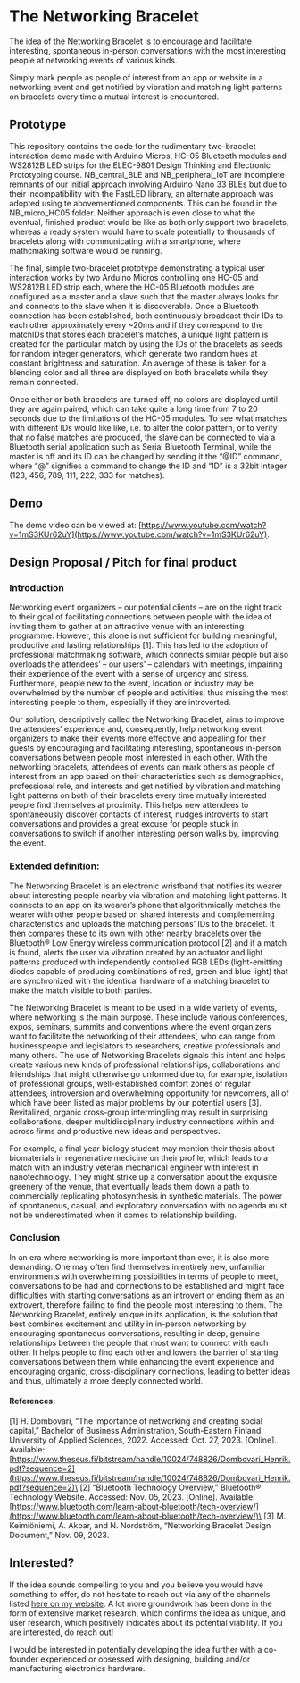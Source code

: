 # The Networking Bracelet

The idea of the Networking Bracelet is to encourage and facilitate interesting, spontaneous in-person
conversations with the most interesting people at networking events of various kinds.

Simply mark people as people of interest from an app or website in a networking event and get notified by 
vibration and matching light patterns on bracelets every time a mutual interest is encountered.

## Prototype

This repository contains the code for the rudimentary two-bracelet interaction demo made with Arduino Micros, 
HC-05 Bluetooth modules and WS2812B LED strips for the ELEC-9801 Design Thinking and Electronic Prototyping
course. NB_central_BLE and NB_peripheral_IoT are incomplete remnants of our initial approach involving Arduino
Nano 33 BLEs but due to their incompatibility with the FastLED library, an alternate approach was adopted using
te abovementioned components. This can be found in the NB_micro_HC05 folder. Neither approach is even close to
what the eventual, finished product would be like as both only support two bracelets, whereas a ready system
would have to scale potentially to thousands of bracelets along with communicating with a smartphone, where
mathcmaking software would be running.

The final, simple two-bracelet prototype demonstrating a typical user interaction works by two
Arduino Micros controlling one HC-05 and WS2812B LED strip each, where the HC-05
Bluetooth modules are configured as a master and a slave such that the master always
looks for and connects to the slave when it is discoverable. Once a Bluetooth connection has
been established, both continuously broadcast their IDs to each other approximately every
~20ms and if they correspond to the matchIDs that stores each bracelet’s matches, a unique
light pattern is created for the particular match by using the IDs of the bracelets as seeds for
random integer generators, which generate two random hues at constant brightness and
saturation. An average of these is taken for a blending color and all three are displayed on
both bracelets while they remain connected.

Once either or both bracelets are turned off, no colors are displayed until they are again
paired, which can take quite a long time from 7 to 20 seconds due to the limitations of the
HC-05 modules. To see what matches with different IDs would like like, i.e. to alter the color
pattern, or to verify that no false matches are produced, the slave can be connected to via a
Bluetooth serial application such as Serial Bluetooth Terminal, while the master is off and
its ID can be changed by sending it the “@ID” command, where “@” signifies a command to change 
the ID and “ID” is a 32bit integer (123, 456, 789, 111, 222, 333 for matches).

## Demo

The demo video can be viewed at: [https://www.youtube.com/watch?v=1mS3KUr62uY](https://www.youtube.com/watch?v=1mS3KUr62uY).

## Design Proposal / Pitch for final product

### Introduction

Networking event organizers – our potential clients – are on the right track to their goal of facilitating
connections between people with the idea of inviting them to gather at an attractive venue with an
interesting programme. However, this alone is not sufficient for building meaningful, productive and
lasting relationships [1]. This has led to the adoption of professional matchmaking software, which
connects similar people but also overloads the attendees’ – our users’ – calendars with meetings,
impairing their experience of the event with a sense of urgency and stress. Furthermore, people new
to the event, location or industry may be overwhelmed by the number of people and activities, thus
missing the most interesting people to them, especially if they are introverted.

Our solution, descriptively called the Networking Bracelet, aims to improve the attendees’
experience and, consequently, help networking event organizers to make their events more effective
and appealing for their guests by encouraging and facilitating interesting, spontaneous in-person
conversations between people most interested in each other. With the networking bracelets,
attendees of events can mark others as people of interest from an app based on their characteristics
such as demographics, professional role, and interests and get notified by vibration and matching
light patterns on both of their bracelets every time mutually interested people find themselves at
proximity. This helps new attendees to spontaneously discover contacts of interest, nudges introverts
to start conversations and provides a great excuse for people stuck in conversations to switch if
another interesting person walks by, improving the event.

### Extended definition:

The Networking Bracelet is an electronic wristband that notifies its wearer about interesting people
nearby via vibration and matching light patterns. It connects to an app on its wearer’s phone that
algorithmically matches the wearer with other people based on shared interests and complementing
characteristics and uploads the matching persons’ IDs to the bracelet. It then compares these to its
own with other nearby bracelets over the Bluetooth® Low Energy wireless communication protocol
[2] and if a match is found, alerts the user via vibration created by an actuator and light patterns
produced with independently controlled RGB LEDs (light-emitting diodes capable of producing
combinations of red, green and blue light) that are synchronized with the identical hardware of a
matching bracelet to make the match visible to both parties.

The Networking Bracelet is meant to be used in a wide variety of events, where networking is the
main purpose. These include various conferences, expos, seminars, summits and conventions where
the event organizers want to facilitate the networking of their attendees’, who can range from
businesspeople and legislators to researchers, creative professionals and many others. The use of
Networking Bracelets signals this intent and helps create various new kinds of professional
relationships, collaborations and friendships that might otherwise go unformed due to, for example,
isolation of professional groups, well-established comfort zones of regular attendees, introversion
and overwhelming opportunity for newcomers, all of which have been listed as major problems by
our potential users [3]. Revitalized, organic cross-group intermingling may result in surprising
collaborations, deeper multidisciplinary industry connections within and across firms and productive
new ideas and perspectives.

For example, a final year biology student may mention their thesis about biomaterials in regenerative
medicine on their profile, which leads to a match with an industry veteran mechanical engineer with
interest in nanotechnology. They might strike up a conversation about the exquisite greenery of the
venue, that eventually leads them down a path to commercially replicating photosynthesis in
synthetic materials. The power of spontaneous, casual, and exploratory conversation with no agenda
must not be underestimated when it comes to relationship building.

### Conclusion

In an era where networking is more important than ever, it is also more demanding. One may often
find themselves in entirely new, unfamiliar environments with overwhelming possibilities in terms of
people to meet, conversations to be had and connections to be established and might face
difficulties with starting conversations as an introvert or ending them as an extrovert, therefore
failing to find the people most interesting to them. The Networking Bracelet, entirely unique in its
application, is the solution that best combines excitement and utility in in-person networking by
encouraging spontaneous conversations, resulting in deep, genuine relationships between the
people that most want to connect with each other. It helps people to find each other and lowers the
barrier of starting conversations between them while enhancing the event experience and
encouraging organic, cross-disciplinary connections, leading to better ideas and thus, ultimately a
more deeply connected world.

#### References:

[1] H. Dombovari, “The importance of networking and creating social capital,” Bachelor of Business
Administration, South-Eastern Finland University of Applied Sciences, 2022. Accessed: Oct. 27,
2023. [Online]. Available: [https://www.theseus.fi/bitstream/handle/10024/748826/Dombovari_Henrik.pdf?sequence=2](https://www.theseus.fi/bitstream/handle/10024/748826/Dombovari_Henrik.pdf?sequence=2)\
[2] “Bluetooth Technology Overview,” Bluetooth® Technology Website. Accessed: Nov. 05, 2023.
[Online]. Available: [https://www.bluetooth.com/learn-about-bluetooth/tech-overview/](https://www.bluetooth.com/learn-about-bluetooth/tech-overview/)\
[3] M. Keimiöniemi, A. Akbar, and N. Nordström, “Networking Bracelet Design Document,” Nov. 09,
2023.

## Interested?

If the idea sounds compelling to you and you believe you would have something to offer, do not hesitate
to reach out via any of the channels listed [here on my website](https://users.aalto.fi/~keimiom1/).
A lot more groundwork has been done in the form of extensive market research, which confirms the idea as
unique, and user research, which positively indicates about its potential viability. If you are interested,
do reach out!

I would be interested in potentially developing the idea further with a co-founder experienced or obsessed
with designing, building and/or manufacturing electronics hardware.

